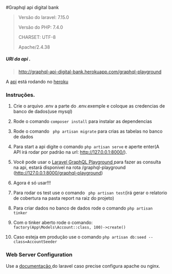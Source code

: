 

#Graphql api digital bank


> Versão do laravel: 7.15.0
>
> Versão do PHP: 7.4.0
>
> CHARSET: UTF-8
>
> Apache/2.4.38



##### URl da api .
>http://graphql-api-digital-bank.herokuapp.com/graphql-playground
>
A [api](http://graphql-api-digital-bank.herokuapp.com/graphql-playground) está rodando no [heroku](https://dashboard.heroku.com/)

### Instruções.


1.  Crie o arquivo .env a parte do .env.exemple e coloque as credencias de banco de dados(use mysql)

2.  Rode o comando `composer install` para instalar as dependencias

3.  Rode o comando ` php artisan migrate` para crias as tabelas no banco de dados

4.  Para start a api digite o comando `php artisan serve` e aperte enter(A API irá rodar por padrão na url: http://127.0.0.1:8000/).

5.  Você pode usar o [Laravel GraphQL Playground ](https://github.com/mll-lab/laravel-graphql-playground) para fazer as consulta na api, estará disponivel na rota /graphql-playground (http://127.0.0.1:8000/graphql-playground)

6.  Agora é só usar!!!

7.  Para rodar os test use o comando ` php artisan test`(irá gerar o relatorio de cobertura na pasta report na raiz do projeto)

8. Para criar dados no banco de dados rode o comando `php artisan tinker`

9. Com o tinker aberto rode o comando: `factory(App\Models\Account::class, 100)->create()`

10. Caso esteja em produção use o comando `php artisan db:seed --class=AccountSeeder`

### Web Server Configuration

Use a [documentação ](https://laravel.com/docs/7.x/installation#web-server-configuration) do laravel caso precise configura apache ou nginx.



